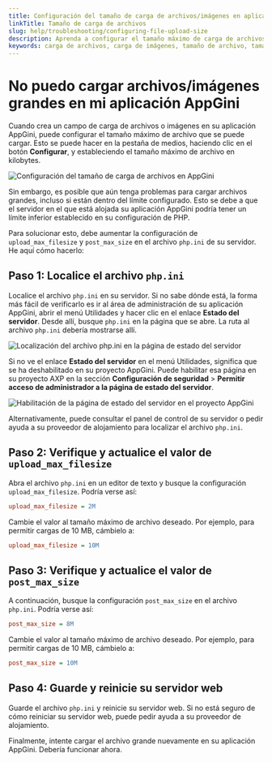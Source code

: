 ```yaml
---
title: Configuración del tamaño de carga de archivos/imágenes en aplicaciones AppGini
linkTitle: Tamaño de carga de archivos
slug: help/troubleshooting/configuring-file-upload-size
description: Aprenda a configurar el tamaño máximo de carga de archivos/imágenes en las aplicaciones AppGini.
keywords: carga de archivos, carga de imágenes, tamaño de archivo, tamaño de imagen, límite de carga, php.ini, upload_max_filesize, post_max_size
---
```


# No puedo cargar archivos/imágenes grandes en mi aplicación AppGini

Cuando crea un campo de carga de archivos o imágenes en su aplicación AppGini,
puede configurar el tamaño máximo de archivo que se puede cargar.
Esto se puede hacer en la pestaña de medios, haciendo clic en el botón **Configurar**,
y estableciendo el tamaño máximo de archivo en kilobytes.

![Configuración del tamaño de carga de archivos en AppGini](https://cdn.bigprof.com/images/configure-upload-size-24.18.png)

Sin embargo, es posible que aún tenga problemas para cargar archivos grandes, incluso si están dentro del límite configurado.
Esto se debe a que el servidor en el que está alojada su aplicación AppGini podría tener un límite inferior establecido en su configuración de PHP.

Para solucionar esto, debe aumentar la configuración de `upload_max_filesize` y `post_max_size` en el archivo `php.ini` de su servidor.
He aquí cómo hacerlo:

## Paso 1: Localice el archivo `php.ini`

Localice el archivo `php.ini` en su servidor. Si no sabe dónde está, la forma más fácil de verificarlo es ir al área de administración de su aplicación AppGini, abrir el menú Utilidades y hacer clic en el enlace **Estado del servidor**. Desde allí, busque `php.ini` en la página que se abre. La ruta al archivo `php.ini` debería mostrarse allí.

![Localización del archivo php.ini en la página de estado del servidor](https://cdn.bigprof.com/images/php-ini-location-24.18.png)

Si no ve el enlace **Estado del servidor** en el menú Utilidades, significa que se ha deshabilitado en su proyecto AppGini. Puede habilitar esa página en su proyecto AXP en la sección **Configuración de seguridad** > **Permitir acceso de administrador a la página de estado del servidor**.

![Habilitación de la página de estado del servidor en el proyecto AppGini](https://cdn.bigprof.com/images/enable-server-status-24.18.png)

Alternativamente, puede consultar el panel de control de su servidor o pedir ayuda a su proveedor de alojamiento para localizar el archivo `php.ini`.

## Paso 2: Verifique y actualice el valor de `upload_max_filesize`

Abra el archivo `php.ini` en un editor de texto y busque la configuración `upload_max_filesize`. Podría verse así:

```ini
upload_max_filesize = 2M
```

Cambie el valor al tamaño máximo de archivo deseado. Por ejemplo, para permitir cargas de 10 MB, cámbielo a:

```ini
upload_max_filesize = 10M
```

## Paso 3: Verifique y actualice el valor de `post_max_size`

A continuación, busque la configuración `post_max_size` en el archivo `php.ini`. Podría verse así:

```ini
post_max_size = 8M
```

Cambie el valor al tamaño máximo de archivo deseado. Por ejemplo, para permitir cargas de 10 MB, cámbielo a:

```ini
post_max_size = 10M
```

## Paso 4: Guarde y reinicie su servidor web

Guarde el archivo `php.ini` y reinicie su servidor web. Si no está seguro de cómo reiniciar su servidor web, puede pedir ayuda a su proveedor de alojamiento.

Finalmente, intente cargar el archivo grande nuevamente en su aplicación AppGini. Debería funcionar ahora.
